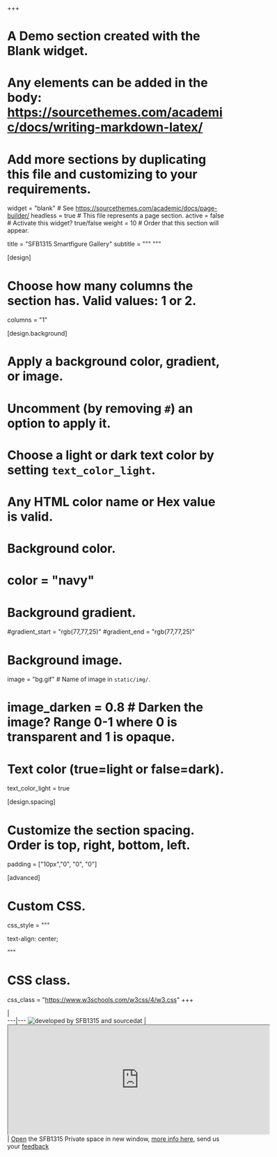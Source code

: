 +++
# A Demo section created with the Blank widget.
# Any elements can be added in the body: https://sourcethemes.com/academic/docs/writing-markdown-latex/
# Add more sections by duplicating this file and customizing to your requirements.

widget = "blank"  # See https://sourcethemes.com/academic/docs/page-builder/
headless = true  # This file represents a page section.
active = false  # Activate this widget? true/false
weight = 10  # Order that this section will appear.

title = "SFB1315 Smartfigure Gallery"
subtitle = """ 
"""

[design]
  # Choose how many columns the section has. Valid values: 1 or 2.
  columns = "1"

[design.background]
  # Apply a background color, gradient, or image.
  #   Uncomment (by removing `#`) an option to apply it.
  #   Choose a light or dark text color by setting `text_color_light`.
  #   Any HTML color name or Hex value is valid.

  # Background color.
  # color = "navy"
  
  # Background gradient.
  #gradient_start = "rgb(77,77,25)"
  #gradient_end = "rgb(77,77,25)"

  
  # Background image.
   image = "bg.gif"  # Name of image in `static/img/`.
  # image_darken = 0.8  # Darken the image? Range 0-1 where 0 is transparent and 1 is opaque.

  # Text color (true=light or false=dark).
  text_color_light = true

[design.spacing]
  # Customize the section spacing. Order is top, right, bottom, left.
  padding = ["10px","0", "0", "0"]

[advanced]
 # Custom CSS. 
 css_style = """
 
text-align: center;




"""
 
 # CSS class.
 css_class = "https://www.w3schools.com/w3css/4/w3.css"
+++

<div class="ox-hugo-table w3-table">
<div></div>

  |   
---|---
 <img src="img/combinedlogo.png" alt="developed by SFB1315 and sourcedat" />  |  <iframe src ="https://sdash.sourcedata.io/dashboard#zoom=20" height=250px width=600px ></iframe>  
   | [Open](https://sdash.sourcedata.io/dashboard) the SFB1315 Private space in new window, [more info here](/faq/), send us your [feedback](https://github.com/smartfigures-dar/feedback_repo/issues/)  
 

</div>



